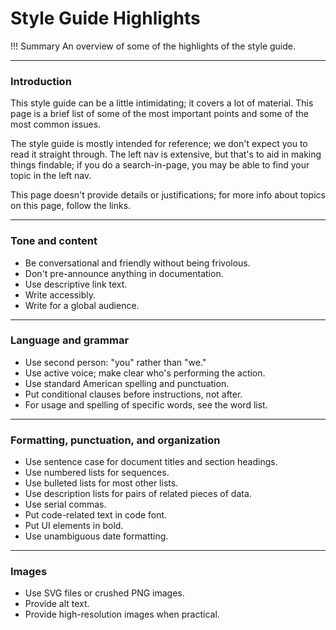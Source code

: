 # **Style Guide Highlights**

!!! Summary 
    An overview of some of the highlights of the style guide.

___

### **Introduction**

This style guide can be a little intimidating; it covers a lot of material. This page is a brief list of some of the most important points and some of the most common issues.

The style guide is mostly intended for reference; we don't expect you to read it straight through. The left nav is extensive, but that's to aid in making things findable; if you do a search-in-page, you may be able to find your topic in the left nav.

This page doesn't provide details or justifications; for more info about topics on this page, follow the links.

___

### **Tone and content**

* Be conversational and friendly without being frivolous.
* Don't pre-announce anything in documentation.
* Use descriptive link text.
* Write accessibly.
* Write for a global audience.

___

### **Language and grammar**

* Use second person: "you" rather than "we."
* Use active voice; make clear who's performing the action.
* Use standard American spelling and punctuation.
* Put conditional clauses before instructions, not after.
* For usage and spelling of specific words, see the word list.

___

### **Formatting, punctuation, and organization**

* Use sentence case for document titles and section headings.
* Use numbered lists for sequences.
* Use bulleted lists for most other lists.
* Use description lists for pairs of related pieces of data.
* Use serial commas.
* Put code-related text in code font.
* Put UI elements in bold.
* Use unambiguous date formatting.

___

### **Images**

* Use SVG files or crushed PNG images.
* Provide alt text.
* Provide high-resolution images when practical.


